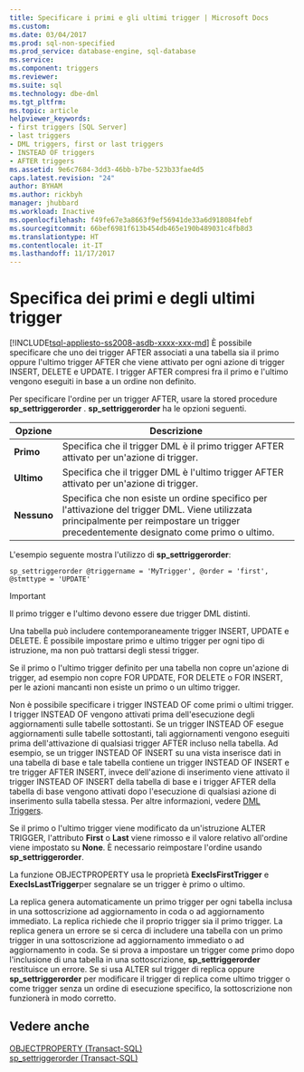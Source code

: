 ```yaml
---
title: Specificare i primi e gli ultimi trigger | Microsoft Docs
ms.custom: 
ms.date: 03/04/2017
ms.prod: sql-non-specified
ms.prod_service: database-engine, sql-database
ms.service: 
ms.component: triggers
ms.reviewer: 
ms.suite: sql
ms.technology: dbe-dml
ms.tgt_pltfrm: 
ms.topic: article
helpviewer_keywords:
- first triggers [SQL Server]
- last triggers
- DML triggers, first or last triggers
- INSTEAD OF triggers
- AFTER triggers
ms.assetid: 9e6c7684-3dd3-46bb-b7be-523b33fae4d5
caps.latest.revision: "24"
author: BYHAM
ms.author: rickbyh
manager: jhubbard
ms.workload: Inactive
ms.openlocfilehash: f49fe67e3a8663f9ef56941de33a6d918084febf
ms.sourcegitcommit: 66bef6981f613b454db465e190b489031c4fb8d3
ms.translationtype: HT
ms.contentlocale: it-IT
ms.lasthandoff: 11/17/2017
---
```

# <a name="specify-first-and-last-triggers"></a>Specifica dei primi e degli ultimi trigger
[!INCLUDE[tsql-appliesto-ss2008-asdb-xxxx-xxx-md](../../includes/tsql-appliesto-ss2008-asdb-xxxx-xxx-md.md)] È possibile specificare che uno dei trigger AFTER associati a una tabella sia il primo oppure l'ultimo trigger AFTER che viene attivato per ogni azione di trigger INSERT, DELETE e UPDATE. I trigger AFTER compresi fra il primo e l'ultimo vengono eseguiti in base a un ordine non definito.  
  
 Per specificare l'ordine per un trigger AFTER, usare la stored procedure **sp_settriggerorder** . **sp_settriggerorder** ha le opzioni seguenti.  
  
|Opzione|Descrizione|  
|------------|-----------------|  
|**Primo**|Specifica che il trigger DML è il primo trigger AFTER attivato per un'azione di trigger.|  
|**Ultimo**|Specifica che il trigger DML è l'ultimo trigger AFTER attivato per un'azione di trigger.|  
|**Nessuno**|Specifica che non esiste un ordine specifico per l'attivazione del trigger DML. Viene utilizzata principalmente per reimpostare un trigger precedentemente designato come primo o ultimo.|  
  
 L'esempio seguente mostra l'utilizzo di **sp_settriggerorder**:  
  
```  
sp_settriggerorder @triggername = 'MyTrigger', @order = 'first', @stmttype = 'UPDATE'  
```  
  
> [!IMPORTANT]  
>  Il primo trigger e l'ultimo devono essere due trigger DML distinti.  
  
 Una tabella può includere contemporaneamente trigger INSERT, UPDATE e DELETE. È possibile impostare primo e ultimo trigger per ogni tipo di istruzione, ma non può trattarsi degli stessi trigger.  
  
 Se il primo o l'ultimo trigger definito per una tabella non copre un'azione di trigger, ad esempio non copre FOR UPDATE, FOR DELETE o FOR INSERT, per le azioni mancanti non esiste un primo o un ultimo trigger.  
  
 Non è possibile specificare i trigger INSTEAD OF come primi o ultimi trigger. I trigger INSTEAD OF vengono attivati prima dell'esecuzione degli aggiornamenti sulle tabelle sottostanti. Se un trigger INSTEAD OF esegue aggiornamenti sulle tabelle sottostanti, tali aggiornamenti vengono eseguiti prima dell'attivazione di qualsiasi trigger AFTER incluso nella tabella. Ad esempio, se un trigger INSTEAD OF INSERT su una vista inserisce dati in una tabella di base e tale tabella contiene un trigger INSTEAD OF INSERT e tre trigger AFTER INSERT, invece dell'azione di inserimento viene attivato il trigger INSTEAD OF INSERT della tabella di base e i trigger AFTER della tabella di base vengono attivati dopo l'esecuzione di qualsiasi azione di inserimento sulla tabella stessa. Per altre informazioni, vedere [DML Triggers](../../relational-databases/triggers/dml-triggers.md).  
  
 Se il primo o l'ultimo trigger viene modificato da un'istruzione ALTER TRIGGER, l'attributo **First** o **Last** viene rimosso e il valore relativo all'ordine viene impostato su **None**. È necessario reimpostare l'ordine usando **sp_settriggerorder**.  
  
 La funzione OBJECTPROPERTY usa le proprietà **ExecIsFirstTrigger** e **ExecIsLastTrigger**per segnalare se un trigger è primo o ultimo.  
  
 La replica genera automaticamente un primo trigger per ogni tabella inclusa in una sottoscrizione ad aggiornamento in coda o ad aggiornamento immediato. La replica richiede che il proprio trigger sia il primo trigger. La replica genera un errore se si cerca di includere una tabella con un primo trigger in una sottoscrizione ad aggiornamento immediato o ad aggiornamento in coda. Se si prova a impostare un trigger come primo dopo l'inclusione di una tabella in una sottoscrizione, **sp_settriggerorder** restituisce un errore. Se si usa ALTER sul trigger di replica oppure **sp_settriggerorder** per modificare il trigger di replica come ultimo trigger o come trigger senza un ordine di esecuzione specifico, la sottoscrizione non funzionerà in modo corretto.  
  
## <a name="see-also"></a>Vedere anche  
 [OBJECTPROPERTY &#40;Transact-SQL&#41;](../../t-sql/functions/objectproperty-transact-sql.md)   
 [sp_settriggerorder &#40;Transact-SQL&#41;](../../relational-databases/system-stored-procedures/sp-settriggerorder-transact-sql.md)  
  
  
